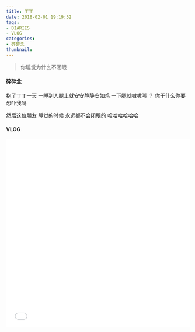 ```yaml
---
title: 丁丁
date: 2018-02-01 19:19:52
tags: 
- DIARIES
- VLOG
categories: 
- 碎碎念
thumbnail:
---
```

>你睡觉为什么不闭眼

<!--more-->
#### 碎碎念

抱了丁丁一天
一睡到人腿上就安安静静安如鸡
一下腿就嗷嗷叫
？
你干什么你要恐吓我吗

然后这位朋友
睡觉的时候
永远都不会闭眼的
哈哈哈哈哈哈

#### VLOG

<iframe src="//player.bilibili.com/player.html?aid=35643532&cid=62512466&page=1" scrolling="no" border="0" frameborder="no" framespacing="0" allowfullscreen="true" width="100%" height="515"> </iframe>
